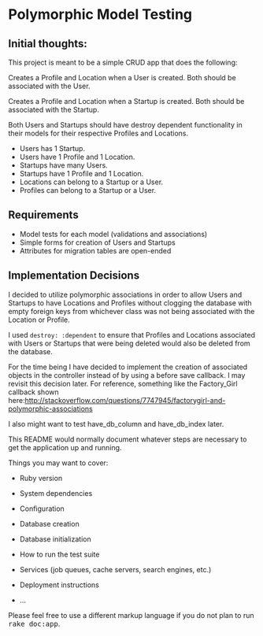 # Polymorphic Model Testing

## Initial thoughts:

This project is meant to be a simple CRUD app that does the following:

Creates a Profile and Location when a User is created. Both should be associated with the User.

Creates a Profile and Location when a Startup is created. Both should be associated with the Startup.

Both Users and Startups should have destroy dependent functionality in their models for their respective Profiles and Locations.
- Users has 1 Startup.
- Users have 1 Profile and 1 Location.
- Startups have many Users.
- Startups have 1 Profile and 1 Location.
- Locations can belong to a Startup or a User.
- Profiles can belong to a Startup or a User.


## Requirements

- Model tests for each model (validations and associations)
- Simple forms for creation of Users and Startups
- Attributes for migration tables are open-ended

## Implementation Decisions

I decided to utilize polymorphic associations in order to allow Users and Startups to have Locations and Profiles without clogging the database with empty foreign keys from whichever class was not being associated with the Location or Profile.

I used ```destroy: :dependent``` to ensure that Profiles and Locations associated with Users or Startups that were being deleted would also be deleted from the database.

For the time being I have decided to implement the creation of associated objects in the controller instead of by using a before save callback. I may revisit this decision later.
For reference, something like the Factory_Girl callback shown here:http://stackoverflow.com/questions/7747945/factorygirl-and-polymorphic-associations

I also might want to test have_db_column and have_db_index later.


This README would normally document whatever steps are necessary to get the
application up and running.

Things you may want to cover:

* Ruby version

* System dependencies

* Configuration

* Database creation

* Database initialization

* How to run the test suite

* Services (job queues, cache servers, search engines, etc.)

* Deployment instructions

* ...


Please feel free to use a different markup language if you do not plan to run
<tt>rake doc:app</tt>.
